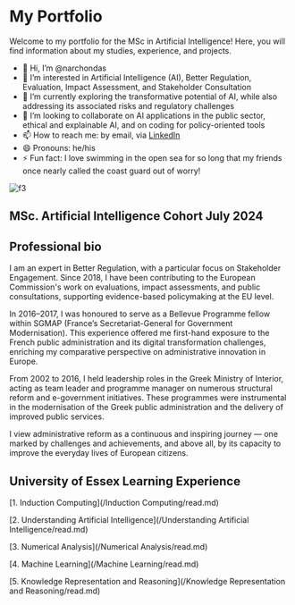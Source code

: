 # My Portfolio  

Welcome to my portfolio for the MSc in Artificial Intelligence! Here, you will find information about my studies, experience, and projects.  


- 👋 Hi, I’m @narchondas
- 👀 I’m interested in Artificial Intelligence (AI), Better Regulation, Evaluation, Impact Assessment, and Stakeholder Consultation
- 🌱 I’m currently exploring the transformative potential of AI, while also addressing its associated risks and regulatory challenges
- 💞️ I’m looking to collaborate on AI applications in the public sector, ethical and explainable AI, and on coding for policy-oriented tools
- 📫 How to reach me: by email, via [LinkedIn](http://www.linkedin.com/in/nikos-archontas-5a9a90234)
- 😄 Pronouns: he/his
- ⚡ Fun fact: I love swimming in the open sea for so long that my friends once nearly called the coast guard out of worry!
  

![f3](https://github.com/user-attachments/assets/c992b5f9-9741-437c-9b72-96b4a930178f)



## MSc. Artificial Intelligence Cohort July 2024

## Professional bio

I am an expert in Better Regulation, with a particular focus on Stakeholder Engagement. Since 2018, I have been contributing to the European Commission's work on evaluations, impact assessments, and public consultations, supporting evidence-based policymaking at the EU level.

In 2016–2017, I was honoured to serve as a Bellevue Programme fellow within SGMAP (France’s Secretariat-General for Government Modernisation). This experience offered me first-hand exposure to the French public administration and its digital transformation challenges, enriching my comparative perspective on administrative innovation in Europe.

From 2002 to 2016, I held leadership roles in the Greek Ministry of Interior, acting as team leader and programme manager on numerous structural reform and e-government initiatives. These programmes were instrumental in the modernisation of the Greek public administration and the delivery of improved public services.

I view administrative reform as a continuous and inspiring journey — one marked by challenges and achievements, and above all, by its capacity to improve the everyday lives of European citizens.

## University of Essex Learning Experience


[1. Induction Computing](/Induction Computing/read.md)

[2. Understanding Artificial Intelligence](/Understanding Artificial Intelligence/read.md)

[3. Numerical Analysis](/Numerical Analysis/read.md)

[4. Machine Learning](/Machine Learning/read.md)

[5. Knowledge Representation and Reasoning](/Knowledge Representation and Reasoning/read.md)




<!---
narchondas/narchondas is a ✨ special ✨ repository because its `README.md` (this file) appears on your GitHub profile.
You can click the Preview link to take a look at your changes.
--->

